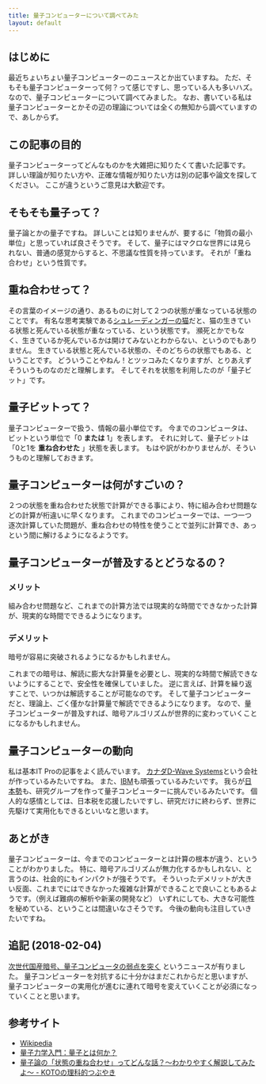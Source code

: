 ```yaml
---
title: 量子コンピューターについて調べてみた
layout: default
---
```


## はじめに

最近ちょいちょい量子コンピューターのニュースとか出ていますね。
ただ、そもそも量子コンピューターって何？って感じですし、思っている人も多いハズ。
なので、量子コンピューターについて調べてみました。
なお、書いている私は量子コンピューターとかその辺の理論については全くの無知から調べていますので、あしからず。

## この記事の目的

量子コンピューターってどんなものかを大雑把に知りたくて書いた記事です。
詳しい理論が知りたい方や、正確な情報が知りたい方は別の記事や論文を探してください。
ここが違うというご意見は大歓迎です。

## そもそも量子って？

量子論とかの量子ですね。
詳しいことは知りませんが、要するに「物質の最小単位」と思っていれば良さそうです。
そして、量子にはマクロな世界には見られない、普通の感覚からすると、不思議な性質を持っています。
それが「重ね合わせ」という性質です。

## 重ね合わせって？

その言葉のイメージの通り、あるものに対して２つの状態が重なっている状態のことです。
有名な思考実験である[シュレーディンガーの猫](https://ja.wikipedia.org/wiki/%E3%82%B7%E3%83%A5%E3%83%AC%E3%83%BC%E3%83%87%E3%82%A3%E3%83%B3%E3%82%AC%E3%83%BC%E3%81%AE%E7%8C%AB)だと、猫の生きている状態と死んでいる状態が重なっている、という状態です。
瀕死とかでもなく、生きているか死んでいるかは開けてみないとわからない、というのでもありません。
生きている状態と死んでいる状態の、そのどちらの状態でもある、ということです。
どういうことやねん！とツッコみたくなりますが、とりあえずそういうものなのだと理解します。
そしてそれを状態を利用したのが「量子ビット」です。

## 量子ビットって？

量子コンピューターで扱う、情報の最小単位です。
今までのコンピュータは、ビットという単位で「0 **または** 1」を表します。
それに対して、量子ビットは「0と1を **重ね合わせた** 」状態を表します。
もはや訳がわかりませんが、そういうものと理解しておきます。

## 量子コンピューターは何がすごいの？

２つの状態を重ね合わせた状態で計算ができる事により、特に組み合わせ問題などの計算が桁違いに早くなります。
これまでのコンピューターでは、一つ一つ逐次計算していた問題が、重ね合わせの特性を使うことで並列に計算でき、あっという間に解けるようになるようです。

## 量子コンピューターが普及するとどうなるの？

### メリット

組み合わせ問題など、これまでの計算方法では現実的な時間でできなかった計算が、現実的な時間でできるようになります。

### デメリット

暗号が容易に突破されるようになるかもしれません。

これまでの暗号は、解読に膨大な計算量を必要とし、現実的な時間で解読できないようにすることで、安全性を確保していました。
逆に言えば、計算を繰り返すことで、いつかは解読することが可能なのです。
そして量子コンピューターだと、理論上、ごく僅かな計算量で解読でできるようになります。
なので、量子コンピューターが普及すれば、暗号アルゴリズムが世界的に変わっていくことになるかもしれません。

## 量子コンピューターの動向

私は基本IT Proの記事をよく読んでいます。
[カナダD-Wave Systems](http://itpro.nikkeibp.co.jp/atcl/news/17/012500220/?itp_list_ranking)という会社が作っているみたいですね。
また、[IBM](http://itpro.nikkeibp.co.jp/atcl/news/17/030600715/?itp_list_ranking)も頑張っているみたいです。
我らが[日本勢](http://itpro.nikkeibp.co.jp/atcl/column/17/042400160/042600003/?itp_list_ranking)も、研究グループを作って量子コンピューターに挑んでいるみたいです。
個人的な感情としては、日本税を応援したいですし、研究だけに終わらず、世界に先駆けて実用化もできるといいなと思います。

## あとがき

量子コンピューターは、今までのコンピューターとは計算の根本が違う、ということがわかりました。
特に、暗号アルゴリズムが無力化するかもしれない、と言うのは、社会的にもインパクトが強そうです。
そういったデメリットが大きい反面、これまでにはできなかった複雑な計算ができることで良いこともあるようです。（例えば難病の解析や新薬の開発など）
いずれにしても、大きな可能性を秘めている、ということは間違いなさそうです。
今後の動向も注目していきたいですね。

## 追記 (2018-02-04)

[次世代国産暗号、量子コンピュータの弱点を突く](http://itpro.nikkeibp.co.jp/atcl/column/14/346926/020101296/) というニュースが有りました。
量子コンピューターを対抗するに十分かはまだこれからだと思いますが、量子コンピューターの実用化が進むに連れて暗号を変えていくことが必須になっていくことと思います。

## 参考サイト

- [Wikipedia](https://ja.wikipedia.org/wiki/)
- [量子力学入門：量子とは何か？](http://ryoushi-rikigaku.com/quantum.html)
- [量子論の「状態の重ね合わせ」ってどんな話？～わかりやすく解説してみたよ～ - KOTOの理科的つぶやき](http://koto-science.hatenablog.com/entry/%E9%87%8F%E5%AD%90%E8%AB%96-%E7%8A%B6%E6%85%8B%E3%81%AE%E9%87%8D%E3%81%AD%E5%90%88%E3%82%8F%E3%81%9B)
